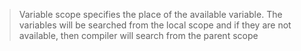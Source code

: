 >Variable scope specifies the place of the available variable. The variables will be searched from the local scope and if they are not available, then compiler will search from the parent scope
